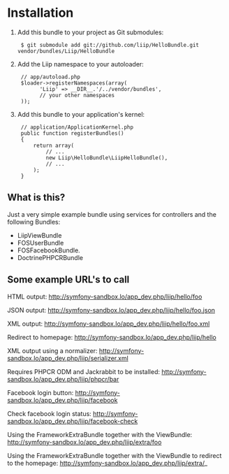 Installation
============

  1. Add this bundle to your project as Git submodules:

          $ git submodule add git://github.com/liip/HelloBundle.git vendor/bundles/Liip/HelloBundle

  2. Add the Liip namespace to your autoloader:

          // app/autoload.php
          $loader->registerNamespaces(array(
                'Liip' => __DIR__.'/../vendor/bundles',
                // your other namespaces
          ));

  3. Add this bundle to your application's kernel:

          // application/ApplicationKernel.php
          public function registerBundles()
          {
              return array(
                  // ...
                  new Liip\HelloBundle\LiipHelloBundle(),
                  // ...
              );
          }

What is this?
-------------

Just a very simple example bundle using services for controllers and the following Bundles:
- LiipViewBundle
- FOSUserBundle
- FOSFacebookBundle.
- DoctrinePHPCRBundle

Some example URL's to call
--------------------------

HTML output:
http://symfony-sandbox.lo/app_dev.php/liip/hello/foo

JSON output:
http://symfony-sandbox.lo/app_dev.php/liip/hello/foo.json

XML output:
http://symfony-sandbox.lo/app_dev.php/liip/hello/foo.xml

Redirect to homepage:
http://symfony-sandbox.lo/app_dev.php/liip/hello

XML output using a normalizer:
http://symfony-sandbox.lo/app_dev.php/liip/serializer.xml

Requires PHPCR ODM and Jackrabbit to be installed:
http://symfony-sandbox.lo/app_dev.php/liip/phpcr/bar

Facebook login button:
http://symfony-sandbox.lo/app_dev.php/liip/facebook

Check facebook login status:
http://symfony-sandbox.lo/app_dev.php/liip/facebook-check

Using the FrameworkExtraBundle together with the ViewBundle:
http://symfony-sandbox.lo/app_dev.php/liip/extra/foo

Using the FrameworkExtraBundle together with the ViewBundle to redirect to the homepage:
http://symfony-sandbox.lo/app_dev.php/liip/extra/_
